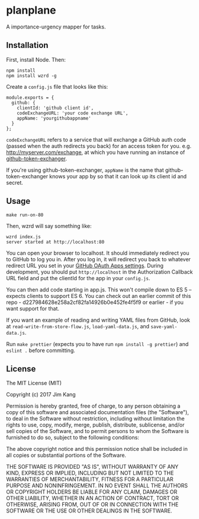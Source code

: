 planplane
==================

A importance-urgency mapper for tasks.

Installation
------------

First, install Node. Then:

    npm install
    npm install wzrd -g

Create a `config.js` file that looks like this:

    module.exports = {
      github: {
        clientId: 'github client id',
        codeExchangeURL: 'your code exchange URL',
        appName: 'yourgithubappname'
      }
    };

`codeExchangeURL` refers to a service that will exchange a GitHub auth code (passed when the auth redirects you back) for an access token for you. e.g. http://myserver.com/exchange, at which you have running an instance of [github-token-exchanger](https://github.com/jimkang/github-token-exchanger).

If you're using github-token-exchanger, `appName` is the name that github-token-exchanger knows your app by so that it can look up its client id and secret.

Usage
-----

    make run-on-80

Then, wzrd will say something like:

    wzrd index.js
    server started at http://localhost:80

You can open your browser to localhost. It should immediately redirect you to GitHub to log you in. After you log in, it will redirect you back to whatever redirect URL you set in your [GitHub OAuth Apps settings](https://github.com/settings/developers). During development, you should put `http://localhost` in the Authorization Callback URL field and put the clientId for the app in your `config.js`.

You can then add code starting in app.js. This won't compile down to ES 5 – expects clients to support ES 6. You can check out an earlier commit of this repo - d227984628e258a2cf82fa14926b0e452fe4f5f9 or earlier - if you want support for that.

If you want an example of reading and writing YAML files from GitHub, look at `read-write-from-store-flow.js`, `load-yaml-data.js`, and `save-yaml-data.js`.

Run `make prettier` (expects you to have run `npm install -g prettier`) and `eslint .` before committing.

License
-------

The MIT License (MIT)

Copyright (c) 2017 Jim Kang

Permission is hereby granted, free of charge, to any person obtaining a copy
of this software and associated documentation files (the "Software"), to deal
in the Software without restriction, including without limitation the rights
to use, copy, modify, merge, publish, distribute, sublicense, and/or sell
copies of the Software, and to permit persons to whom the Software is
furnished to do so, subject to the following conditions:

The above copyright notice and this permission notice shall be included in
all copies or substantial portions of the Software.

THE SOFTWARE IS PROVIDED "AS IS", WITHOUT WARRANTY OF ANY KIND, EXPRESS OR
IMPLIED, INCLUDING BUT NOT LIMITED TO THE WARRANTIES OF MERCHANTABILITY,
FITNESS FOR A PARTICULAR PURPOSE AND NONINFRINGEMENT. IN NO EVENT SHALL THE
AUTHORS OR COPYRIGHT HOLDERS BE LIABLE FOR ANY CLAIM, DAMAGES OR OTHER
LIABILITY, WHETHER IN AN ACTION OF CONTRACT, TORT OR OTHERWISE, ARISING FROM,
OUT OF OR IN CONNECTION WITH THE SOFTWARE OR THE USE OR OTHER DEALINGS IN
THE SOFTWARE.
